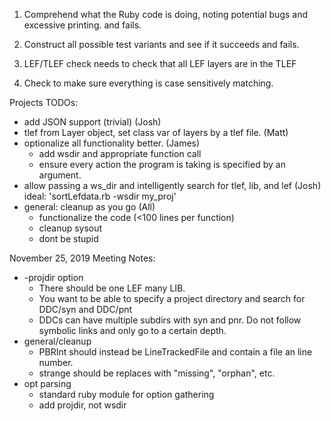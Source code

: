 
1. Comprehend what the Ruby code is doing, noting potential bugs and excessive printing. and fails.

2. Construct all possible test variants and see if it succeeds and fails.

3. LEF/TLEF check needs to check that all LEF layers are in the TLEF

4. Check to make sure everything is case sensitively matching.


Projects TODOs: 
  * add JSON support (trivial)                                                (Josh)
  * tlef from Layer object, set class var of layers by a tlef file.           (Matt)
  * optionalize all functionality better.                                     (James)
     - add  wsdir and appropriate function call
     - ensure every action the program is taking is specified by an argument.
  * allow passing a ws_dir and intelligently search for tlef, lib, and lef    (Josh)
      ideal: 'sortLefdata.rb -wsdir my_proj'
  * general: cleanup as you go                                                (All)
     - functionalize the code (&lt;100 lines per function)
     - cleanup sysout
     - dont be stupid


November 25, 2019 Meeting Notes: 
* -projdir option
  - There should be one LEF many LIB.
  - You want to be able to specify a project directory and search for DDC/syn and DDC/pnt
  - DDCs can have multiple subdirs with syn and pnr. Do not follow symbolic links and only go to a certain depth.
* general/cleanup
   - PBRInt should instead be LineTrackedFile and contain a file an line number. 
   - strange should be replaces with "missing", "orphan", etc. 
* opt parsing 
    - standard ruby module for option gathering
    - add projdir, not wsdir

